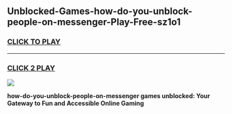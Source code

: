 
## Unblocked-Games-how-do-you-unblock-people-on-messenger-Play-Free-sz1o1
<h3>
<a href="https://premium76.site?title=how-do-you-unblock-people-on-messenger&ref=20M">CLICK TO PLAY</a></h3>
<hr>

<h3>
<a href="https://premium76.site?title=how-do-you-unblock-people-on-messenger&ref=20M">CLICK 2 PLAY</a>
  
</h3>

<a href="https://premium76.site?title=how-do-you-unblock-people-on-messenger&ref=19M"><img src="https://clearcache.store/games.png"></a>


**how-do-you-unblock-people-on-messenger games unblocked: Your Gateway to Fun and Accessible Online Gaming**
